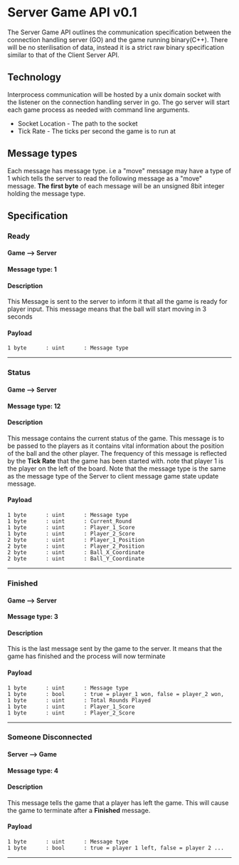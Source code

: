 # Server Game API v0.1
The Server Game API outlines the communication specification between the connection handling server (GO) and the game running binary(C++). There will be no sterilisation of data, instead it is a strict raw binary specification similar to that of the Client Server API.

## Technology
Interprocess communication will be hosted by a unix domain socket with the listener on the connection handling server in go. The go server will start each game process as needed with command line arguments.
* Socket Location - The path to the socket
* Tick Rate - The ticks per second the game is to run at
## Message types
Each message has message type. i.e a "move" message may have a type of 1 which tells the server
to read the following message as a "move" message. **The first byte** of each message will be an
unsigned 8bit integer holding the message type.

## Specification
### Ready
#### Game --> Server
#### Message type: 1
#### Description
This Message is sent to the server to inform it that all the game is ready for player input. This message means that the ball will start moving in 3 seconds
#### Payload
```
1 byte      : uint      : Message type
```
---

### Status
#### Game --> Server
#### Message type: 12
#### Description
This message contains the current status of the game. This message is to be passed to the players as it contains vital information about the position of the ball and the other player. The frequency of this message is reflected by the **Tick Rate** that the game has been started with. note that player 1 is the player on the left of the board. Note that the message type is the same as the message type of the Server to client message game state update message.
#### Payload
```
1 byte      : uint      : Message type
1 byte      : uint      : Current_Round
1 byte      : uint      : Player_1_Score
1 byte      : uint      : Player_2_Score
2 byte      : uint      : Player_1_Position
2 byte      : uint      : Player_2_Position
2 byte      : uint      : Ball_X_Coordinate
2 byte      : uint      : Ball_Y_Coordinate
```
---

### Finished
#### Game --> Server
#### Message type: 3
#### Description
This is the last message sent by the game to the server. It means that the game has finished and the process will now terminate
#### Payload
```
1 byte      : uint      : Message type
1 byte      : bool      : true = player_1 won, false = player_2 won,
1 byte      : uint      : Total Rounds Played
1 byte      : uint      : Player_1_Score
1 byte      : uint      : Player_2_Score
```
---

### Someone Disconnected
#### Server --> Game
#### Message type: 4
#### Description
This message tells the game that a player has left the game. This will cause the game to terminate after a **Finished** message.
#### Payload
```
1 byte      : uint      : Message type
1 byte      : bool      : true = player 1 left, false = player 2 ...
```
---
